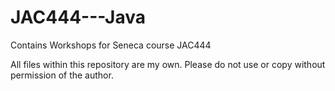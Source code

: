 # JAC444---Java
Contains Workshops for Seneca course JAC444

All files within this repository are my own. Please do not use or copy without permission of the author.
